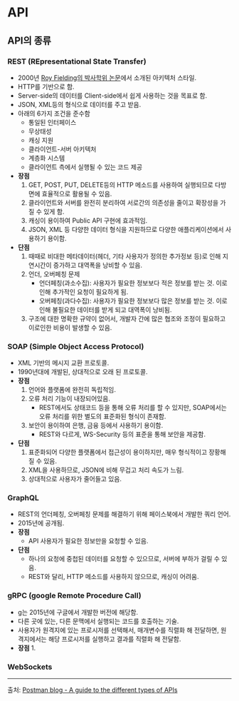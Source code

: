 # API

## API의 종류

### REST (REpresentational State Transfer)

- 2000년 [Roy Fielding의 박사학위 논문](https://ics.uci.edu/~fielding/pubs/dissertation/fielding_dissertation.pdf)에서 소개된 아키텍처 스타일.
- HTTP를 기반으로 함.
- Server-side의 데이터를 Client-side에서 쉽게 사용하는 것을 목표로 함.
- JSON, XML등의 형식으로 데이터를 주고 받음.
- 아래의 6가지 조건을 준수함
  - 통일된 인터페이스
  - 무상태성
  - 캐싱 지원
  - 클라이언트-서버 아키텍처
  - 계층화 시스템
  - 클라이언트 측에서 실행될 수 있는 코드 제공
- **장점**
  1. GET, POST, PUT, DELETE등의 HTTP 메소드를 사용하여 실행되므로 다방면에 효율적으로 활용될 수 있음.
  2. 클라이언트와 서버를 완전히 분리하여 서로간의 의존성을 줄이고 확장성을 가질 수 있게 함.
  3. 캐싱이 용이하여 Public API 구현에 효과적임.
  4. JSON, XML 등 다양한 데이터 형식을 지원하므로 다양한 애플리케이션에서 사용하기 용이함.
- **단점**
  1. 때때로 비대한 메타데이터(헤더, 기타 사용자가 정의한 추가정보 등)로 인해 지연시간이 증가하고 대역폭을 낭비할 수 있음.
  2. 언더, 오버페칭 문제
     - 언더페칭(과소수집): 사용자가 필요한 정보보다 적은 정보를 받는 것. 이로인해 추가적인 요청이 필요하게 됨.
     - 오버페칭(과다수집): 사용자가 필요한 정보보다 많은 정보를 받는 것. 이로인해 불필요한 데이터를 받게 되고 대역폭이 낭비됨.
  3. 구조에 대한 명확한 규약이 없어서, 개발자 간에 많은 협조와 조정이 필요하고 이로인한 비용이 발생할 수 있음.

### SOAP (Simple Object Access Protocol)

- XML 기반의 메시지 교환 프로토콜.
- 1990년대에 개발된, 상대적으로 오래 된 프로토콜.
- **장점**
  1. 언어와 플랫폼에 완전히 독립적임.
  2. 오류 처리 기능이 내장되어있음.
     - REST에서도 상태코드 등을 통해 오류 처리를 할 수 있지만, SOAP에서는 오류 처리를 위한 별도의 표준화된 형식이 존재함.
  3. 보안이 용이하여 은행, 금융 등에서 사용하기 용이함.
     - REST와 다르게, WS-Security 등의 표준을 통해 보안을 제공함.
- **단점**
  1. 표준화되어 다양한 플랫폼에서 접근성이 용이하지만, 매우 형식적이고 장황해 질 수 있음.
  2. XML을 사용하므로, JSON에 비해 무겁고 처리 속도가 느림.
  3. 상대적으로 사용자가 줄어들고 있음.

### GraphQL

- REST의 언더페칭, 오버페칭 문제를 해결하기 위해 페이스북에서 개발한 쿼리 언어.
- 2015년에 공개됨.
- **장점**
  - API 사용자가 필요한 정보만을 요청할 수 있음.
- **단점**
  - 하나의 요청에 중첩된 데이터를 요청할 수 있으므로, 서버에 부하가 걸릴 수 있음.
  - REST와 달리, HTTP 메소드를 사용하지 않으므로, 캐싱이 어려움.

### gRPC (google Remote Procedure Call)

- g는 2015년에 구글에서 개발한 버전에 해당함.
- 다른 곳에 있는, 다른 문맥에서 실행되는 코드를 호출하는 기술.
- 사용자가 원격지에 있는 프로시저를 선택해서, 매개변수를 직렬화 해 전달하면, 원격지에서는 해당 프로시저를 실행하고 결과를 직렬화 해 전달함.
- **장점**
  1. 

### WebSockets

---

출처: [Postman blog - A guide to the different types of APIs](https://blog.postman.com/different-types-of-apis/)
